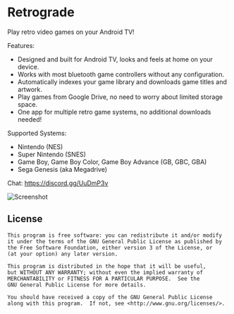 # Retrograde

Play retro video games on your Android TV!

Features:
- Designed and built for Android TV, looks and feels at home on your device.
- Works with most bluetooth game controllers without any configuration.
- Automatically indexes your game library and downloads game titles and artwork.
- Play games from Google Drive, no need to worry about limited storage space.
- One app for multiple retro game systems, no additional downloads needed!

Supported Systems:
- Nintendo (NES)
- Super Nintendo (SNES)
- Game Boy, Game Boy Color, Game Boy Advance (GB, GBC, GBA)
- Sega Genesis (aka Megadrive)

Chat: https://discord.gg/UuDmP3v

![Screenshot](https://retrograde.github.io/images/screenshot1.png)

## License

    This program is free software: you can redistribute it and/or modify
    it under the terms of the GNU General Public License as published by
    the Free Software Foundation, either version 3 of the License, or
    (at your option) any later version.

    This program is distributed in the hope that it will be useful,
    but WITHOUT ANY WARRANTY; without even the implied warranty of
    MERCHANTABILITY or FITNESS FOR A PARTICULAR PURPOSE.  See the
    GNU General Public License for more details.

    You should have received a copy of the GNU General Public License
    along with this program.  If not, see <http://www.gnu.org/licenses/>.
